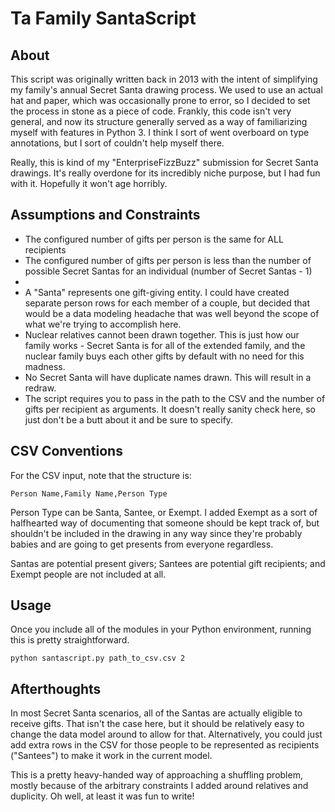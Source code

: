 # Ta Family SantaScript

## About
This script was originally written back in 2013 with the intent of simplifying my family's annual
Secret Santa drawing process. We used to use an actual hat and paper, which was occasionally prone
to error, so I decided to set the process in stone as a piece of code. Frankly, this code isn't very
general, and now its structure generally served as a way of familiarizing myself with features in Python
3. I think I sort of went overboard on type annotations, but I sort of couldn't help myself there.

Really, this is kind of my "EnterpriseFizzBuzz" submission for Secret Santa drawings. It's really
overdone for its incredibly niche purpose, but I had fun with it. Hopefully it won't age horribly.

## Assumptions and Constraints
* The configured number of gifts per person is the same for ALL recipients
* The configured number of gifts per person is less than the number of possible Secret Santas for an
individual (number of Secret Santas - 1)
* 
* A "Santa" represents one gift-giving entity. I could have created separate person rows for each member
of a couple, but decided that would be a data modeling headache that was well beyond the scope of what
we're trying to accomplish here.
* Nuclear relatives cannot been drawn together. This is just how our family works - Secret Santa is
for all of the extended family, and the nuclear family buys each other gifts by default with no need
for this madness.
* No Secret Santa will have duplicate names drawn. This will result in a redraw.
* The script requires you to pass in the path to the CSV and the number of gifts per recipient as
arguments. It doesn't really sanity check here, so just don't be a butt about it and be sure to specify.

## CSV Conventions
For the CSV input, note that the structure is:

`Person Name,Family Name,Person Type`

Person Type can be Santa, Santee, or Exempt. I added Exempt as a sort of halfhearted way of documenting
that someone should be kept track of, but shouldn't be included in the drawing in any way since they're
probably babies and are going to get presents from everyone regardless.

Santas are potential present givers; Santees are potential gift recipients; and Exempt people are not
included at all.

## Usage
Once you include all of the modules in your Python environment, running this is pretty straightforward.

`python santascript.py path_to_csv.csv 2`

## Afterthoughts
In most Secret Santa scenarios, all of the Santas are actually eligible to receive gifts. That isn't
the case here, but it should be relatively easy to change the data model around to allow for that.
Alternatively, you could just add extra rows in the CSV for those people to be represented as recipients
("Santees") to make it work in the current model.

This is a pretty heavy-handed way of approaching a shuffling problem, mostly because of the arbitrary
constraints I added around relatives and duplicity. Oh well, at least it was fun to write!
